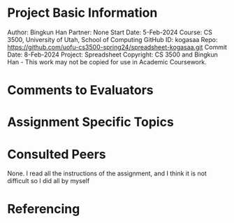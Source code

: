 # Project Basic Information
Author: Bingkun Han
Partner: None
Start Date: 5-Feb-2024
Course: CS 3500, University of Utah, School of Computing
GitHub ID: kogasaa
Repo: https://github.com/uofu-cs3500-spring24/spreadsheet-kogasaa.git
Commit Date: 8-Feb-2024
Project: Spreadsheet
Copyright: CS 3500 and Bingkun Han - This work may not be copied for use in Academic Coursework.

# Comments to Evaluators



# Assignment Specific Topics


# Consulted Peers
None. I read all the instructions of the assignment, and I think it is not difficult so I did all by myself

# Referencing
